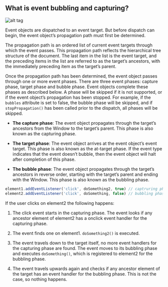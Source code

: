 ## What is event bubbling and capturing?

![alt tag](https://www.w3.org/TR/DOM-Level-3-Events/images/eventflow.svg)

Event objects are dispatched to an event target. But before dispatch can begin, the event object’s propagation path must first be determined.

The propagation path is an ordered list of current event targets through which the event passes. This propagation path reflects the hierarchical tree structure of the document. The last item in the list is the event target, and the preceding items in the list are referred to as the target’s ancestors, with the immediately preceding item as the target’s parent.

Once the propagation path has been determined, the event object passes through one or more event phases. There are three event phases: capture phase, target phase and bubble phase. Event objects complete these phases as described below. A phase will be skipped if it is not supported, or if the event object’s propagation has been stopped. For example, if the `bubbles` attribute is set to false, the bubble phase will be skipped, and if `stopPropagation()` has been called prior to the dispatch, all phases will be skipped.

- **The capture phase**: The event object propagates through the target’s ancestors from the Window to the target’s parent. This phase is also known as the capturing phase.

- **The target phase**: The event object arrives at the event object’s event target. This phase is also known as the at-target phase. If the event type indicates that the event doesn’t bubble, then the event object will halt after completion of this phase.

- **The bubble phase**: The event object propagates through the target’s ancestors in reverse order, starting with the target’s parent and ending with the Window. This phase is also known as the bubbling phase.

```js
element1.addEventListener('click', doSomething2, true) // captruring phase
element2.addEventListener('click', doSomething, false) // bubbling phase
```

If the user clicks on element2 the following happens:

1. The click event starts in the capturing phase. The event looks if any ancestor element of element2 has a onclick event handler for the capturing phase.

2. The event finds one on element1. `doSomething2()` is executed.

3. The event travels down to the target itself, no more event handlers for the capturing phase are found. The event moves to its bubbling phase and executes `doSomething()`, which is registered to element2 for the bubbling phase.

4. The event travels upwards again and checks if any ancestor element of the target has an event handler for the bubbling phase. This is not the case, so nothing happens.
